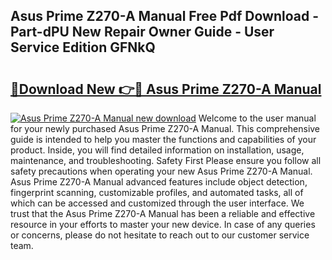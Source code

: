 ## Asus Prime Z270-A Manual Free Pdf Download - Part-dPU New Repair Owner Guide - User Service Edition GFNkQ

# <h2><a href="http://cf20494.oget.top/?id=Asus+Prime+Z270-A+Manual">🔗Download New 👉🔴 Asus Prime Z270-A Manual</a></h2>

[![Asus Prime Z270-A Manual new download](https://i.imgur.com/5g1atiW.png)](http://cf20494.oget.top/?id=Asus+Prime+Z270-A+Manual)
Welcome to the user manual for your newly purchased Asus Prime Z270-A Manual. This comprehensive guide is intended to help you master the functions and capabilities of your product. Inside, you will find detailed information on installation, usage, maintenance, and troubleshooting. Safety First Please ensure you follow all safety precautions when operating your new Asus Prime Z270-A Manual. Asus Prime Z270-A Manual advanced features include object detection, fingerprint scanning, customizable profiles, and automated tasks, all of which can be accessed and customized through the user interface. We trust that the Asus Prime Z270-A Manual has been a reliable and effective resource in your efforts to master your new device. In case of any queries or concerns, please do not hesitate to reach out to our customer service team.

